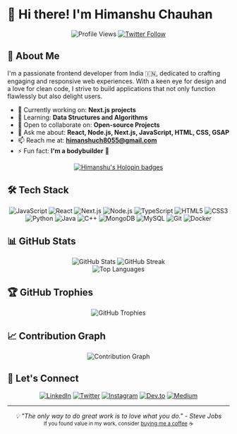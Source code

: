 # 👋 Hi there! I'm Himanshu Chauhan

<div align="center">
  <img src="https://komarev.com/ghpvc/?username=himanshuch8055&label=Profile%20views&color=0e75b6&style=flat" alt="Profile Views" />
  <a href="https://twitter.com/himanshuch8055" target="_blank">
    <img src="https://img.shields.io/twitter/follow/himanshuch8055?logo=twitter&style=for-the-badge" alt="Twitter Follow" />
  </a>
</div>

## 🚀 About Me

I'm a passionate frontend developer from India 🇮🇳, dedicated to crafting engaging and responsive web experiences. With a keen eye for design and a love for clean code, I strive to build applications that not only function flawlessly but also delight users.

- 🔭 Currently working on: **Next.js projects**
- 🌱 Learning: **Data Structures and Algorithms**
- 👯 Open to collaborate on: **Open-source Projects**
- 💬 Ask me about: **React, Node.js, Next.js, JavaScript, HTML, CSS, GSAP**
- 📫 Reach me at: **himanshuch8055@gmail.com**
- ⚡ Fun fact: **I'm a bodybuilder** 💪

<div align="center">
  <a href="https://holopin.io/@himanshuch8055">
    <img src="https://holopin.me/himanshuch8055" alt="Himanshu's Holopin badges" />
  </a>
</div>

## 🛠️ Tech Stack

<div align="center">

![JavaScript](https://img.shields.io/badge/JavaScript-F7DF1E?style=for-the-badge&logo=javascript&logoColor=black)
![React](https://img.shields.io/badge/React-20232A?style=for-the-badge&logo=react&logoColor=61DAFB)
![Next.js](https://img.shields.io/badge/Next.js-000000?style=for-the-badge&logo=next.js&logoColor=white)
![Node.js](https://img.shields.io/badge/Node.js-43853D?style=for-the-badge&logo=node.js&logoColor=white)
![TypeScript](https://img.shields.io/badge/TypeScript-007ACC?style=for-the-badge&logo=typescript&logoColor=white)
![HTML5](https://img.shields.io/badge/HTML5-E34F26?style=for-the-badge&logo=html5&logoColor=white)
![CSS3](https://img.shields.io/badge/CSS3-1572B6?style=for-the-badge&logo=css3&logoColor=white)
![Python](https://img.shields.io/badge/Python-3776AB?style=for-the-badge&logo=python&logoColor=white)
![Java](https://img.shields.io/badge/Java-ED8B00?style=for-the-badge&logo=java&logoColor=white)
![C++](https://img.shields.io/badge/C++-00599C?style=for-the-badge&logo=c%2B%2B&logoColor=white)
![MongoDB](https://img.shields.io/badge/MongoDB-4EA94B?style=for-the-badge&logo=mongodb&logoColor=white)
![MySQL](https://img.shields.io/badge/MySQL-00000F?style=for-the-badge&logo=mysql&logoColor=white)
![Git](https://img.shields.io/badge/Git-F05032?style=for-the-badge&logo=git&logoColor=white)
![Docker](https://img.shields.io/badge/Docker-2CA5E0?style=for-the-badge&logo=docker&logoColor=white)

</div>

## 📊 GitHub Stats

<div align="center">
  <img src="https://github-readme-stats.vercel.app/api?username=himanshuch8055&show_icons=true&theme=radical" alt="GitHub Stats" />
  <img src="https://github-readme-streak-stats.herokuapp.com/?user=himanshuch8055&theme=radical" alt="GitHub Streak" />
</div>

<div align="center">
  <img src="https://github-readme-stats.vercel.app/api/top-langs/?username=himanshuch8055&layout=compact&theme=radical" alt="Top Languages" />
</div>

## 🏆 GitHub Trophies

<div align="center">
  <img src="https://github-profile-trophy.vercel.app/?username=himanshuch8055&theme=darkhub&no-frame=true&margin-w=15&margin-h=15" alt="GitHub Trophies" />
</div>

## 📈 Contribution Graph

<div align="center">
  <img src="https://github-readme-activity-graph.vercel.app/graph?username=himanshuch8055&theme=react-dark" alt="Contribution Graph" />
</div>

## 🤝 Let's Connect

<div align="center">

[![LinkedIn](https://img.shields.io/badge/LinkedIn-0077B5?style=for-the-badge&logo=linkedin&logoColor=white)](https://linkedin.com/in/himanshuch8055)
[![Twitter](https://img.shields.io/badge/Twitter-1DA1F2?style=for-the-badge&logo=twitter&logoColor=white)](https://twitter.com/himanshuch8055)
[![Instagram](https://img.shields.io/badge/Instagram-E4405F?style=for-the-badge&logo=instagram&logoColor=white)](https://instagram.com/himaanshu.chauhaan)
[![Dev.to](https://img.shields.io/badge/dev.to-0A0A0A?style=for-the-badge&logo=dev.to&logoColor=white)](https://dev.to/himanshuch8055)
[![Medium](https://img.shields.io/badge/Medium-12100E?style=for-the-badge&logo=medium&logoColor=white)](https://medium.com/@himanshuch8055)

</div>

---

<div align="center">
  <i>💡 "The only way to do great work is to love what you do." - Steve Jobs</i>
</div>

<div align="center">
  <sub>If you found value in my work, consider <a href="https://www.buymeacoffee.com/himanshuch8055">buying me a coffee</a> ☕</sub>
</div>
